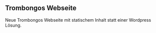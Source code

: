 ## Trombongos Webseite

Neue Trombongos Webseite mit statischem Inhalt statt einer Wordpress Lösung.
